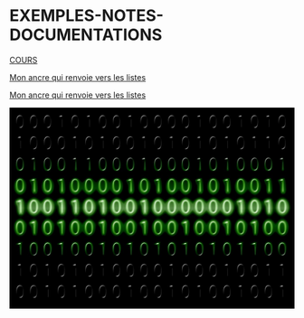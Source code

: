 # EXEMPLES-NOTES-DOCUMENTATIONS

[COURS](#MARKDOWN)

[Mon ancre qui renvoie vers les listes](#nomdelancre)

[Mon ancre qui renvoie vers les listes](#nomdelancre)

![Alt text](binary-code-475664_1280.jpg)
